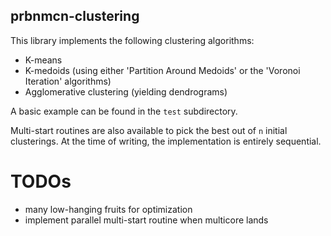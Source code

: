 prbnmcn-clustering
------------------

This library implements the following clustering algorithms:
- K-means
- K-medoids (using either 'Partition Around Medoids' or the 'Voronoi Iteration' algorithms)
- Agglomerative clustering (yielding dendrograms)

A basic example can be found in the `test` subdirectory.

Multi-start routines are also available to pick the best out of `n` initial
clusterings. At the time of writing, the implementation is entirely sequential.

# TODOs
- many low-hanging fruits for optimization
- implement parallel multi-start routine when multicore lands

